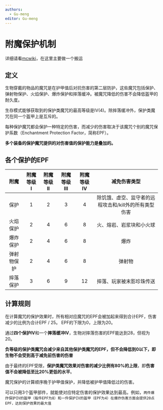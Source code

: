 ```yaml
---
authors:
  - Gu-meng
editor: Gu-meng
---
```

# 附魔保护机制
详细请看[mcwiki](https://zh.minecraft.wiki/w/%E7%9B%94%E7%94%B2%E6%9C%BA%E5%88%B6#%E4%BF%9D%E6%8A%A4%E9%AD%94%E5%92%92%E6%9C%BA%E5%88%B6)，在这里主要做一个搬运

## 定义
生物穿戴的物品的魔咒是在护甲值后对抗伤害的第二层防护，这些魔咒包括保护、弹射物保护、火焰保护、爆炸保护和摔落缓冲。被魔咒降低的伤害不会降低盔甲的耐久度。

生存模式能够获取到的保护类魔咒的最高等级是IV(4)。除摔落缓冲外，保护类魔咒在同一个盔甲上是互斥的。

每种保护魔咒都会保护一种特定的伤害，而减少的伤害取决于该魔咒个别的魔咒保护系数（Enchantment Protection Factor，简称EPF）。

**多个装备的保护魔咒提供的对伤害值的保护能力是叠加的。**

## 各个保护的EPF
|    附魔    | 附魔等级 I | 附魔等级 II | 附魔等级 III | 附魔等级 IV |                     减免伤害类型                      |
| :--------: | :--------: | :---------: | :----------: | :---------: | :---------------------------------------------------: |
|    保护    |     1      |      2      |      3       |      4      | 除饥饿、虚空、监守者的远程攻击和/kill外的所有类型伤害 |
|  火焰保护  |     2      |      4      |      6       |      8      |               火、熔岩、岩浆块和小火球                |
|  爆炸保护  |     2      |      4      |      6       |      8      |                         爆炸                          |
| 弹射物保护 |     2      |      4      |      6       |      8      |                        弹射物                         |
|  摔落保护  |     3      |      6      |      9       |     12      |               摔落、玩家被末影珍珠传送                |

## 计算规则
在计算魔咒的保护效果时，所有相对应魔咒的EPF会被加起来得到合计EPF，伤害减少的比例为合计EPF / 25。 EPF的下限为0，上限为20。

通过**四个保护IV**和一个**摔落缓冲IV**，生物对摔落伤害的EPF能达到28，但视为20。

**负等级的保护类魔咒会减少来自其他保护类魔咒的EPF，但不会降低到0以下，即生物不会受到高于减免前伤害的伤害**

由于最终的EPF受限，**保护类魔咒效果对伤害的减少比例有80%的上限**，即**伤害值不会被降低至比20%更低的水平**。

魔咒保护的计算顺序晚于护甲值保护，并降低被护甲值降低过的伤害。

可以只用3个盔甲部件，就能使对应特定伤害的保护效果达到最高。例如，`两件爆炸保护IV的盔甲（每件EPF为8）和一件保护IV的盔甲（EPF为4）在爆炸伤害方面会提供20点EPF，达到保护效果的最大值`

